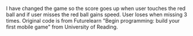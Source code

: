 I have changed the game so the score goes up when user touches the red ball and if user misses the red ball gains speed.  User loses when missing 3 times.  Original code is from Futurelearn "Begin programming: build your first mobile game" from University of Reading.
